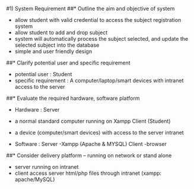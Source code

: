 #1) System Requirement
##* Outline the aim and objective of system 
- allow student with valid credential to access the subject registration system
- allow student to add and drop subject 
- system will automatically process the subject selected, and update the selected subject into the database
- simple and user friendly design

##* Clarify potential user and specific requirement
- potential user : Student
- specific requirement : A computer/laptop/smart devices with intranet access to the server

##* Evaluate the required hardware, software platform 
- Hardware : 
	Server 
- a normal standard computer running on Xampp
	Client (Student)
- a device (computer/smart devices) with access to the server intranet

- Software : 
	Server
-Xampp (Apache & MYSQL)
	Client
-browser


##* Consider delivery platform – running on network or stand alone
- server running on intranet
- client access server html/php files through intranet (xampp: apache/MySQL)
